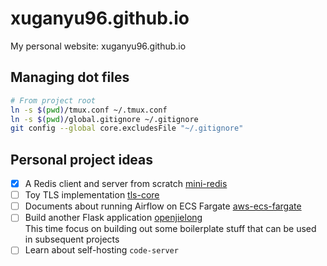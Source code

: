 # xuganyu96.github.io
My personal website: xuganyu96.github.io

## Managing dot files

```bash
# From project root
ln -s $(pwd)/tmux.conf ~/.tmux.conf
ln -s $(pwd)/global.gitignore ~/.gitignore
git config --global core.excludesFile "~/.gitignore"
```

## Personal project ideas
- [x] A Redis client and server from scratch [mini-redis](https://github.com/xuganyu96/mini-redis)
- [ ] Toy TLS implementation [tls-core](https://github.com/xuganyu96/rust-tls-core)
- [ ] Documents about running Airflow on ECS Fargate [aws-ecs-fargate](https://github.com/xuganyu96/airflow-ecs-fargate)
- [ ] Build another Flask application [openjielong](https://github.com/xuganyu96/openjielong)  
This time focus on building out some boilerplate stuff that can be used in subsequent projects
- [ ] Learn about self-hosting `code-server`